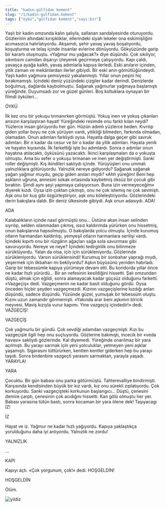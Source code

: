 ```yaml
---
title: "kadın-gülfidan kement"
slug: "/1/kadin-gulfidan.kement"
tags: ["öykü","gülfidan kement","sayı:bir"]
---
```


Yaşlı bir kadın omzunda kalın şalıyla, sallanan sandalyesinde oturuyordu. Gözlerinin altındaki kırışıklıklar, ellerindeki siyah lekeler ona eskimişliğini acımasızca hatırlatıyordu.
Akşamdı, şehir yavaş yavaş boşalıyordu, koşuşturma ve telaş içinde insanlar evlerine dönüyordu. Gökyüzünde garip bir karartı oluşmuştu. «Yağmur mu yağacak?» diye düşündü. Çok sıkılıyor, sıkıntısını camdan dışarıyı izleyerek geçirmeye çalışıyordu.
Kapı çaldı, yavaşça ayağa kalktı, yavaş adımlarla kapıya ilerledi. Eski anıların içinden, yitik zaman ve mekânlardan ilerler gibiydi. Bir eski anın gömütlüğündeydi. Yaşlı kadın yağmura şemsiyesiz yakalanmıştı. Yıllar onun peşini hiç bırakmamıştı. İçindeki deniz yüzündeki çizgiler kadar derindi. Denizlerde boğulmuş, dağlarda kaybolmuştu. Sağanak yağmurlar yağmaya başlamıştı yüreğinde. Duyumsadı zor ve güzel günleri. Boş koltuklara oynayan bir filmdi öyküleri…

ÖYKÜ

İlk kez onu bir yokuşu tırmanırken görmüştü. Yokuş inen ve yokuş çıkanları ansızın karşılaştıran hayat! Yüreğindeki resimde onu farklı kılan neydi? Yüzlerce insan görüyordu her gün. Hüzün adımlı yüzlerce beden. Kıvrılıp giden yollar boyu ne çok yürüyen vardı, yitikliği bilmeden, farkında olmadan, olamadan. Onun adımları farklıydı oysa. Hayatla dalga geçer gibi savruk adımları. Bir o kadar da cesur ve bir o kadar da yitik adımları. Hayata yenik ve hayatın kıyısında. İlk farkettiği işte bu adımlardı. Sonra o adımlar onun hayatına atılacaktı, öyküsünü yazacaktı.
İkinci karşılaşmaları da o yokuşta olmuştu. Ama bu sefer o yokuşu tırmanan ve inen yer değiştirmişti. Sanki roller değişmişti. Kış ikindileri saklıydı içinde. Yürüyüşleri onu ummalı yalnızlıklara götürüyordu. Yalnızlık nereye gidiyordu?
Sağanak sağanak yağan yağmur muydu, geçip giden anıları mıydı?
«Ahh yüreğim! Beni hep aşkların uğruna, annesini sokak ortasında kaybetmiş öksüz bir çocuk gibi bıraktın. Şimdi aynı şeyi yapmaya çalışıyorsun. Buna izin vermeyeceğim» diyerek kızdı. Oysa izin çoktan çıkmıştı, onu ne çok istemiş ne çok sevmişti. Aşk onu bir kuş gibi özgürleştiriyor, aşk onu köleleştiriyordu.
Gözlerindeki derin bakışlara daldı. Bir deniz ülkesinde gibiydi. Aşk onun adasıydı. ADA!

ADA

Kalabalıkların içinde nasıl görmüştü onu… Üstüne akan insan selinden sıyrılıp, selden ıslanmadan çıkmış, ıssız kaldırımda yürürken onu hissetmiş, onun bakışlarına hapsolmuştu.
O bakışlarda yolcu olmuştu. İçinde kurumuş otların harmandan kaldırılışı, yemyeşil otların harmanlara serilişi vardı. İçindeki kıpırtı onu bir rüzgârın ağaçları sağa sola savurması gibi savuruyordu. Nereye ve neye? İçindeki tedirginlik onu bilinmeze sürüklüyordu. Yalan da olsa, için için sürükleniyordu. Gözlerinde sürükleniyordu. Varsın sürüklensindi!
Kurumuş bir sonbahar yaprağı mıydı, yeşermek için ilkbaharı mı bekliyordu? Aşkın büyüsünü yeniden hatırladı. Garip bir tebessümle kapıya yürümeye devam etti. Bu koridorda yıllar önce ne kadar hızlı yürürdü… Bir an nefesinin kesildiğini hissetti.
Şalı omzundan düştü, almak için eğildi, sonra alamayacak kadar güçsüz olduğunu farketti. «Vazgeçiş» dedi. Vazgeçmenin ne kadar basit olduğunu gördü. Oysa önceden hiçbir şeyden vazgeçmezdi. Kızının vazgeçişlerine kızdığı anları düşündü, sadece düşündü. Yüzünde güzel, yumuşak bir tebessüm oluştu. Kızını uzun zamandır görmemişti. «Yakında arar beni aşkımın biricik meyvesi. Maviş kızıyla vurur kapımı. Yine vazgeçiş içindedir!» dedi. VAZGEÇİŞ!

VAZGEÇİŞ

Çok yağmurlu bir gündü. Çok sevdiği adamdan vazgeçmişti. Kızı bu vazgeçişle ilgili hep onu suçluyordu. Gözlerine bakmıştı, incecik bir «veda havası» saklıydı gözlerinde. Kal diyemedi. Yüreğinde onarılmaz bir yara açılmıştı. Bu yarayı sarmak için yeni yolculuklar, yetmeyen yeni aşklar yaşamıştı. Sigarasını tüttürürken, kentten kentler giderken hep bu yarayı taşıdı. Sonra birdenbire vazgeçti yarasını sarmaktan, yarayla yaşadı. YARAYLA!

YARA

Çocuktu. Bir gün babası onu parka götürmüştü. Tahterevalliye bindirmişti. Karşısında kendisinden büyük bir kız vardı, kız onu sürekli zıplatıyordu. Çok korkuyordu. Sanki vazgeçişteki korkunun başlangıcı…
Düştü, çenesini demire çarptı, çenesinin çok acıdığını hissetti. Kan gölü olmuştu her yer. Babası yarasına tütün bastı, sonra kocaman bir yara ölene dek! Taşıyacagı İZ!

İZ

Hayat ve iz. Yağmur ne kadar hızlı yağıyordu. Kapıya yaklaştıkça yorulduğunu daha iyi anlıyordu. Yalnızlık ne zordu!

YALNIZLIK

…

KAPI

Kapıyı açtı. «Çok yorgunum, çok!» dedi. HOŞGELDİN!

HOŞGELDİN

Ölüm.

![yildiz](/img/ky01_09_zaferyalcinpinar.jpg)
